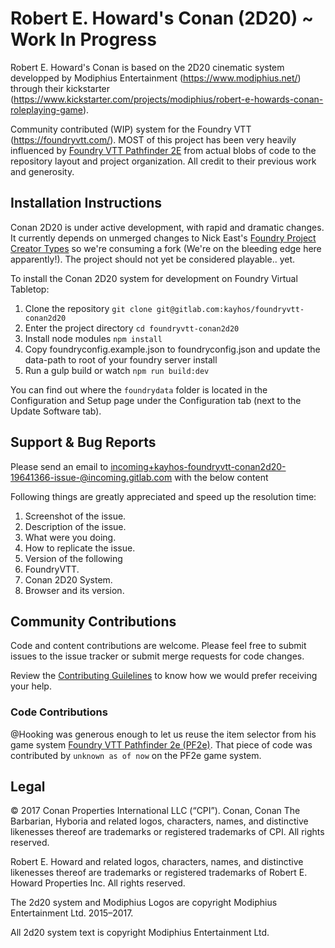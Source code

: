 # Robert E. Howard's Conan (2D20) ~ Work In Progress

Robert E. Howard's Conan is based on the 2D20 cinematic system developped by Modiphius Entertainment (https://www.modiphius.net/) through their kickstarter (https://www.kickstarter.com/projects/modiphius/robert-e-howards-conan-roleplaying-game).

Community contributed (WIP) system for the Foundry VTT (https://foundryvtt.com/). MOST of this project has been very heavily influenced by [Foundry VTT Pathfinder 2E](https://gitlab.com/hooking/foundry-vtt---pathfinder-2e) from actual blobs of code to the repository layout and project organization. All credit to their previous work and generosity. 

## Installation Instructions

Conan 2D20 is under active development, with rapid and dramatic changes. It currently depends on unmerged changes to Nick East's [Foundry Project Creator Types](https://gitlab.com/foundry-projects/foundry-pc/foundry-pc-typesTo) so we're consuming a fork (We're on the bleeding edge here apparently!). The project should not yet be considered playable.. yet. 

To install the Conan 2D20 system for development on Foundry Virtual Tabletop:

1. Clone the repository `git clone git@gitlab.com:kayhos/foundryvtt-conan2d20`
1. Enter the project directory `cd foundryvtt-conan2d20`
1. Install node modules `npm install`
1. Copy foundryconfig.example.json to foundryconfig.json and update the data-path to root of your foundry server install
1. Run a gulp build or watch `npm run build:dev` 

You can find out where the `foundrydata` folder is located in the Configuration and Setup page under the Configuration tab (next to the Update Software tab).

## Support & Bug Reports

Please send an email to incoming+kayhos-foundryvtt-conan2d20-19641366-issue-@incoming.gitlab.com with the below content

Following things are greatly appreciated and speed up the resolution time:
1. Screenshot of the issue.
2. Description of the issue.
3. What were you doing.
4. How to replicate the issue.
5. Version of the following
  1. FoundryVTT.
  2. Conan 2D20 System.
  3. Browser and its version.

## Community Contributions

Code and content contributions are welcome. Please feel free to submit issues to the issue tracker or submit merge requests for code changes. 

Review the [Contributing Guilelines](https://gitlab.com/kayhos/foundryvtt-conan2d20/-/blob/master/CONTRIBUTING.md) to know how we would prefer receiving your help.

### Code Contributions

@Hooking was generous enough to let us reuse the item selector from his game system [Foundry VTT Pathfinder 2e (PF2e)](https://gitlab.com/hooking/foundry-vtt---pathfinder-2e). That piece of code was contributed by `unknown as of now` on the PF2e game system.

## Legal

© 2017 Conan Properties International LLC (“CPI”). Conan, Conan The Barbarian, Hyboria and related logos, characters, names, and distinctive likenesses thereof are trademarks or registered trademarks of CPI. All rights reserved.

Robert E. Howard and related logos, characters, names, and distinctive likenesses thereof are trademarks or registered trademarks of Robert E. Howard Properties Inc. All rights reserved.

The 2d20 system and Modiphius Logos are copyright Modiphius Entertainment Ltd. 2015–2017. 

All 2d20 system text is copyright Modiphius Entertainment Ltd.
